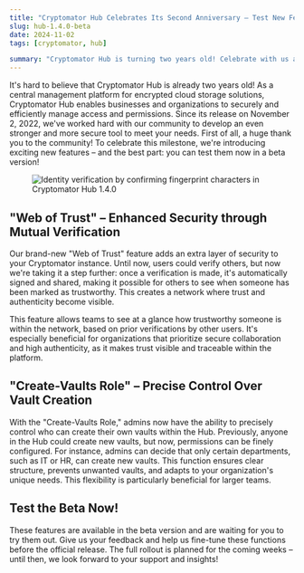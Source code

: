 ```yaml
---
title: "Cryptomator Hub Celebrates Its Second Anniversary – Test New Features in Beta Now!"
slug: hub-1.4.0-beta
date: 2024-11-02
tags: [cryptomator, hub]

summary: "Cryptomator Hub is turning two years old! Celebrate with us and test exciting new features in the beta version. Learn more about the new \"Web of Trust\" and the \"Create-Vaults Role\"."
---
```

It's hard to believe that Cryptomator Hub is already two years old! As a central management platform for encrypted cloud storage solutions, Cryptomator Hub enables businesses and organizations to securely and efficiently manage access and permissions. Since its release on November 2, 2022, we've worked hard with our community to develop an even stronger and more secure tool to meet your needs. First of all, a huge thank you to the community! To celebrate this milestone, we're introducing exciting new features – and the best part: you can test them now in a beta version!

<figure class="text-center">
  <img class="inline-block rounded" src="/img/blog/hub-identity-verification.png" srcset="/img/blog/hub-identity-verification.png 1x, /img/blog/hub-identity-verification@2x.png 2x" alt="Identity verification by confirming fingerprint characters in Cryptomator Hub 1.4.0" />
</figure>

## "Web of Trust" – Enhanced Security through Mutual Verification

Our brand-new "Web of Trust" feature adds an extra layer of security to your Cryptomator instance. Until now, users could verify others, but now we're taking it a step further: once a verification is made, it's automatically signed and shared, making it possible for others to see when someone has been marked as trustworthy. This creates a network where trust and authenticity become visible.

This feature allows teams to see at a glance how trustworthy someone is within the network, based on prior verifications by other users. It's especially beneficial for organizations that prioritize secure collaboration and high authenticity, as it makes trust visible and traceable within the platform.

## "Create-Vaults Role" – Precise Control Over Vault Creation

With the "Create-Vaults Role," admins now have the ability to precisely control who can create their own vaults within the Hub. Previously, anyone in the Hub could create new vaults, but now, permissions can be finely configured. For instance, admins can decide that only certain departments, such as IT or HR, can create new vaults. This function ensures clear structure, prevents unwanted vaults, and adapts to your organization's unique needs. This flexibility is particularly beneficial for larger teams.

## Test the Beta Now!

These features are available in the beta version and are waiting for you to try them out. Give us your feedback and help us fine-tune these functions before the official release. The full rollout is planned for the coming weeks – until then, we look forward to your support and insights!
